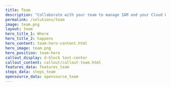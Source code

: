 ```yaml
---
title: Team
description: "Collaborate with your team to manage IAM and your Cloud Operations at scale."
permalink: /solutions/team
image: team.png
layout: team
hero_title_1: Where
hero_title_2: happens
hero_content: team-hero-content.html
hero_image: team.png
hero_position: team-hero
callout_display: d-block text-center
callout_content: callout/callout-team.html
features_data: features_team
steps_data: steps_team
opensource_data: opensource_team
---
```

